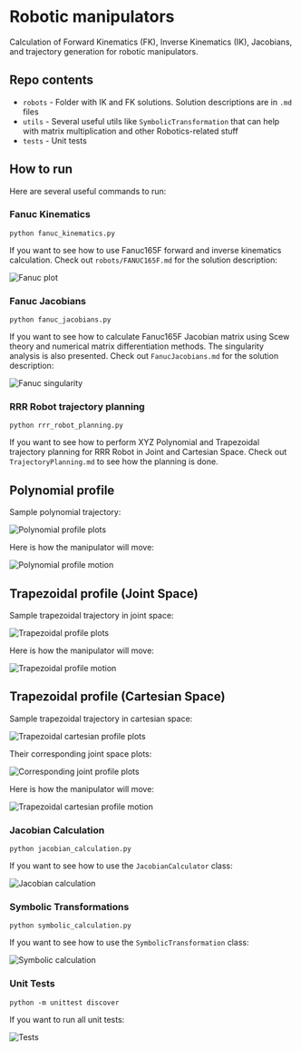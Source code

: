 # Robotic manipulators
Calculation of Forward Kinematics (FK), Inverse Kinematics (IK), Jacobians, and trajectory generation for robotic manipulators.

## Repo contents

* `robots` - Folder with IK and FK solutions. Solution descriptions are in `.md` files
* `utils` - Several useful utils like `SymbolicTransformation` that can help with matrix multiplication and other Robotics-related stuff 
* `tests` - Unit tests

## How to run

Here are several useful commands to run:

### Fanuc Kinematics

`python fanuc_kinematics.py`

If you want to see how to use Fanuc165F forward and inverse kinematics calculation.
Check out `robots/FANUC165F.md` for the solution description:

![Fanuc plot](images/fanuc_plot.png)

### Fanuc Jacobians

`python fanuc_jacobians.py`

If you want to see how to calculate Fanuc165F Jacobian matrix using Scew theory and numerical matrix differentiation methods. The singularity analysis is also presented.
Check out `FanucJacobians.md` for the solution description:

![Fanuc singularity](images/ballerina_singularity.png)

### RRR Robot trajectory planning

`python rrr_robot_planning.py`

If you want to see how to perform XYZ Polynomial and Trapezoidal trajectory planning for RRR Robot in Joint and Cartesian Space. Check out `TrajectoryPlanning.md` to see how the planning is done.

## Polynomial profile

Sample polynomial trajectory: 

![Polynomial profile plots](images/polynomial_profile_plots.png)

Here is how the manipulator will move:

![Polynomial profile motion](images/polynomial_profile_motion.gif)

## Trapezoidal profile (Joint Space)

Sample trapezoidal trajectory in joint space: 

![Trapezoidal profile plots](images/trapezoidal_profile_plots.png)

Here is how the manipulator will move:

![Trapezoidal profile motion](images/trapezoidal_profile_motion.gif)

## Trapezoidal profile (Cartesian Space)

Sample trapezoidal trajectory in cartesian space: 

![Trapezoidal cartesian profile plots](images/trapezoidal_cartesian_profile_plots.png)

Their corresponding joint space plots:

![Corresponding joint profile plots](images/trapezoidal_cartesian_joint_profile_plots.png)

Here is how the manipulator will move:

![Trapezoidal cartesian profile motion](images/trapezoidal_cartesian_profile_motion.gif)

### Jacobian Calculation

`python jacobian_calculation.py`

If you want to see how to use the `JacobianCalculator` class:

![Jacobian calculation](images/jacobian_example.png)

### Symbolic Transformations

`python symbolic_calculation.py`

If you want to see how to use the `SymbolicTransformation` class:

![Symbolic calculation](images/symbolic_calculation.png)

### Unit Tests

`python -m unittest discover`

If you want to run all unit tests:

![Tests](images/tests.png)





